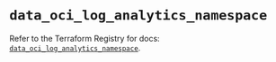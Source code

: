 # `data_oci_log_analytics_namespace`

Refer to the Terraform Registry for docs: [`data_oci_log_analytics_namespace`](https://registry.terraform.io/providers/oracle/oci/7.19.0/docs/data-sources/log_analytics_namespace).
